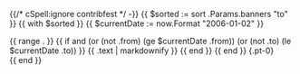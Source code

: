 {{/* cSpell:ignore contribfest */ -}}
{{ $sorted := sort .Params.banners "to" }}
{{ with $sorted }}
  {{ $currentDate := now.Format "2006-01-02" }}
<div class="o-banner">
    {{ range . }}
      {{ if and (or (not .from) (ge $currentDate .from)) (or (not .to) (le $currentDate .to)) }}
<!-- prettier-ignore -->
<i class="{{ .icon | default `fas fa-bullhorn` }}"></i> 
{{ .text | markdownify }}
      {{ end }}
    {{ end }}
{.pt-0}  
</div>
{{ end }}